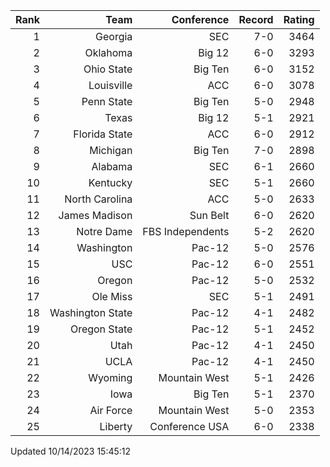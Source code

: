 | Rank  | Team                 | Conference           | Record   | Rating |
| ---:  | ---:                 | ---:                 | ---:     | ---:   |
| 1     | Georgia              | SEC                  | 7-0      | 3464   |
| 2     | Oklahoma             | Big 12               | 6-0      | 3293   |
| 3     | Ohio State           | Big Ten              | 6-0      | 3152   |
| 4     | Louisville           | ACC                  | 6-0      | 3078   |
| 5     | Penn State           | Big Ten              | 5-0      | 2948   |
| 6     | Texas                | Big 12               | 5-1      | 2921   |
| 7     | Florida State        | ACC                  | 6-0      | 2912   |
| 8     | Michigan             | Big Ten              | 7-0      | 2898   |
| 9     | Alabama              | SEC                  | 6-1      | 2660   |
| 10    | Kentucky             | SEC                  | 5-1      | 2660   |
| 11    | North Carolina       | ACC                  | 5-0      | 2633   |
| 12    | James Madison        | Sun Belt             | 6-0      | 2620   |
| 13    | Notre Dame           | FBS Independents     | 5-2      | 2620   |
| 14    | Washington           | Pac-12               | 5-0      | 2576   |
| 15    | USC                  | Pac-12               | 6-0      | 2551   |
| 16    | Oregon               | Pac-12               | 5-0      | 2532   |
| 17    | Ole Miss             | SEC                  | 5-1      | 2491   |
| 18    | Washington State     | Pac-12               | 4-1      | 2482   |
| 19    | Oregon State         | Pac-12               | 5-1      | 2452   |
| 20    | Utah                 | Pac-12               | 4-1      | 2450   |
| 21    | UCLA                 | Pac-12               | 4-1      | 2450   |
| 22    | Wyoming              | Mountain West        | 5-1      | 2426   |
| 23    | Iowa                 | Big Ten              | 5-1      | 2370   |
| 24    | Air Force            | Mountain West        | 5-0      | 2353   |
| 25    | Liberty              | Conference USA       | 6-0      | 2338   |

Updated 10/14/2023 15:45:12
